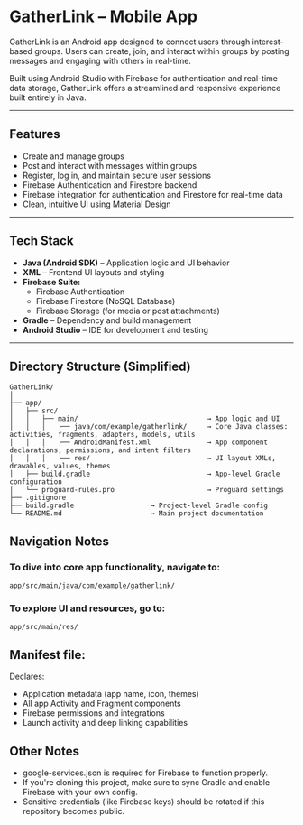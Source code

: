 # GatherLink – Mobile App

GatherLink is an Android app designed to connect users through interest-based groups. Users can create, join, and interact within groups by posting messages and engaging with others in real-time.

Built using Android Studio with Firebase for authentication and real-time data storage, GatherLink offers a streamlined and responsive experience built entirely in Java.

---

## Features
- Create and manage groups
- Post and interact with messages within groups
- Register, log in, and maintain secure user sessions
- Firebase Authentication and Firestore backend
- Firebase integration for authentication and Firestore for real-time data
- Clean, intuitive UI using Material Design

---

## Tech Stack

- **Java (Android SDK)** – Application logic and UI behavior
- **XML** – Frontend UI layouts and styling
- **Firebase Suite:**
  - Firebase Authentication
  - Firebase Firestore (NoSQL Database)
  - Firebase Storage (for media or post attachments)
- **Gradle** – Dependency and build management
- **Android Studio** – IDE for development and testing

---

## Directory Structure (Simplified)

```text
GatherLink/
│
├── app/
│   ├── src/
│   │   ├── main/                                → App logic and UI
│   │   │   ├── java/com/example/gatherlink/     → Core Java classes: activities, fragments, adapters, models, utils
│   │   │   ├── AndroidManifest.xml              → App component declarations, permissions, and intent filters
│   │   │   └── res/                             → UI layout XMLs, drawables, values, themes
│   ├── build.gradle                             → App-level Gradle configuration
│   └── proguard-rules.pro                       → Proguard settings
├── .gitignore
├── build.gradle                   → Project-level Gradle config
└── README.md                      → Main project documentation
```

## Navigation Notes

### To dive into core app functionality, navigate to:
```text
app/src/main/java/com/example/gatherlink/
```

### To explore UI and resources, go to:
```text
app/src/main/res/
```

## Manifest file:
Declares:
- Application metadata (app name, icon, themes)
- All app Activity and Fragment components
- Firebase permissions and integrations
- Launch activity and deep linking capabilities

## Other Notes

- google-services.json is required for Firebase to function properly.
- If you're cloning this project, make sure to sync Gradle and enable Firebase with your own config.
- Sensitive credentials (like Firebase keys) should be rotated if this repository becomes public.
